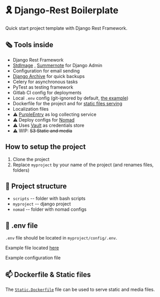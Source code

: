 # 🎗 Django-Rest Boilerplate

Quick start project template with Django Rest Framework.

## 🗞️ Tools inside

* Django Rest Framework
* [StdImage](https://github.com/codingjoe/django-stdimage)
  , [Summernote](https://github.com/summernote/django-summernote) for Django
  Admin
* Configuration for email sending
* [Django Archive](https://github.com/nathan-osman/django-archive) for quick
  backups
* Celery for asynchronous tasks
* PyTest as testing framework
* Gitlab CI config for deployments
* Local `.env` config (git-ignored by default, [the example](#📄-.env-file))
* Dockerfile for the project and
  for [static files serving](#📫-Dockerfile-&-Static-files)
* Localization files
* ⚠ [PurpleEntry](https://pe.toliak.ru/) as log collecting service
* ⚠ Deploy configs for [Nomad](https://www.nomadproject.io/)
* ⚠ Uses [Vault](https://www.vaultproject.io/) as credentials store
* ⚠ WIP: ~~S3 Static and media~~

## How to setup the project

1. Clone the project
2. Replace `myproject` by your name of the project (and renames files, folders)

## 📑 Project structure

* `scripts` -- folder with bash scripts
* `myproject` -- django project
* `nomad` -- folder with nomad configs

## 📄 .env file

`.env` file should be located in `myproject/config/.env`.

Example file located [here](myproject/config/.env.sample)

Example configuration file

## 📫 Dockerfile & Static files

The [`Static.Dockerfile`](Static.Dockerfile) file can be used to serve static
and media files. 